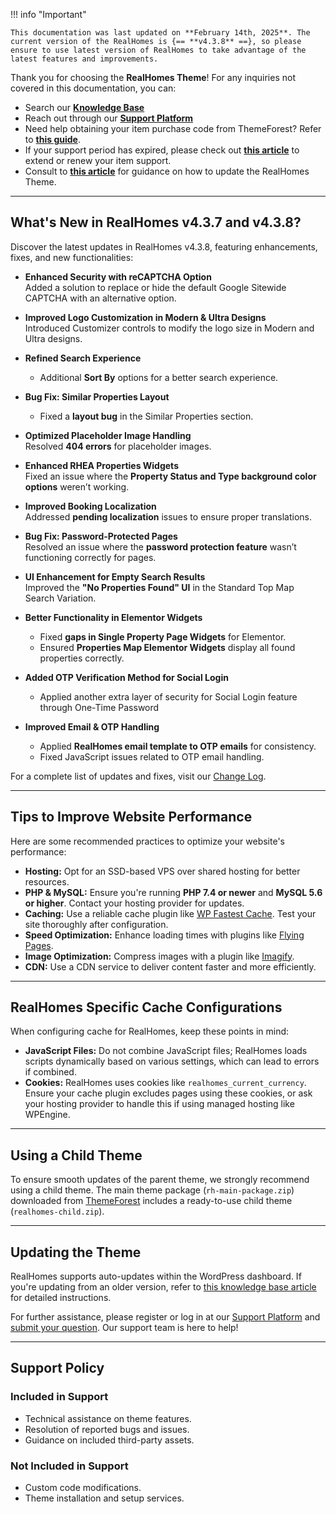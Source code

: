 !!! info "Important"

    This documentation was last updated on **February 14th, 2025**. The current version of the RealHomes is {== **v4.3.8** ==}, so please ensure to use latest version of RealHomes to take advantage of the latest features and improvements.

Thank you for choosing the **RealHomes Theme**! For any inquiries not covered in this documentation, you can:

- Search our [**Knowledge Base**](https://support.inspirythemes.com/)
- Reach out through our [**Support Platform**](https://support.inspirythemes.com/login-register/)
- Need help obtaining your item purchase code from ThemeForest? Refer to [**this guide**](https://support.inspirythemes.com/knowledgebase/how-to-get-themeforest-item-purchase-code/).
- If your support period has expired, please check out [**this article**](https://support.inspirythemes.com/knowledgebase/extend-renew-support/) to extend or renew your item support.
- Consult to [**this article**](https://support.inspirythemes.com/knowledgebase/how-to-update-realhomes-theme-to-the-latest-version/) for guidance on how to update the RealHomes Theme.

---

## What's New in RealHomes v4.3.7 and v4.3.8?

Discover the latest updates in RealHomes v4.3.8, featuring enhancements, fixes, and new functionalities:

- **Enhanced Security with reCAPTCHA Option**  
  Added a solution to replace or hide the default Google Sitewide CAPTCHA with an alternative option.

- **Improved Logo Customization in Modern & Ultra Designs**  
  Introduced Customizer controls to modify the logo size in Modern and Ultra designs.

- **Refined Search Experience**  
  - Additional **Sort By** options for a better search experience.
  
- **Bug Fix: Similar Properties Layout**
  - Fixed a **layout bug** in the Similar Properties section.

- **Optimized Placeholder Image Handling**  
  Resolved **404 errors** for placeholder images.

- **Enhanced RHEA Properties Widgets**  
  Fixed an issue where the **Property Status and Type background color options** weren’t working.

- **Improved Booking Localization**  
  Addressed **pending localization** issues to ensure proper translations.

- **Bug Fix: Password-Protected Pages**  
  Resolved an issue where the **password protection feature** wasn’t functioning correctly for pages.

- **UI Enhancement for Empty Search Results**  
  Improved the **"No Properties Found" UI** in the Standard Top Map Search Variation.

- **Better Functionality in Elementor Widgets**  
  - Fixed **gaps in Single Property Page Widgets** for Elementor.  
  - Ensured **Properties Map Elementor Widgets** display all found properties correctly.

- **Added OTP Verification Method for Social Login**
  - Applied another extra layer of security for Social Login feature through One-Time Password

- **Improved Email & OTP Handling**  
  - Applied **RealHomes email template to OTP emails** for consistency.  
  - Fixed JavaScript issues related to OTP email handling.

For a complete list of updates and fixes, visit our [Change Log](https://realhomes.io/changelog/).

---

## Tips to Improve Website Performance

Here are some recommended practices to optimize your website's performance:

- **Hosting:** Opt for an SSD-based VPS over shared hosting for better resources.
- **PHP & MySQL:** Ensure you're running **PHP 7.4 or newer** and **MySQL 5.6 or higher**. Contact your hosting provider for updates.
- **Caching:** Use a reliable cache plugin like [WP Fastest Cache](https://wordpress.org/plugins/wp-fastest-cache/). Test your site thoroughly after configuration.
- **Speed Optimization:** Enhance loading times with plugins like [Flying Pages](https://wordpress.org/plugins/flying-pages/).
- **Image Optimization:** Compress images with a plugin like [Imagify](https://wordpress.org/plugins/imagify/).
- **CDN:** Use a CDN service to deliver content faster and more efficiently.

---

## RealHomes Specific Cache Configurations

When configuring cache for RealHomes, keep these points in mind:

- **JavaScript Files:** Do not combine JavaScript files; RealHomes loads scripts dynamically based on various settings, which can lead to errors if combined.
- **Cookies:** RealHomes uses cookies like `realhomes_current_currency`. Ensure your cache plugin excludes pages using these cookies, or ask your hosting provider to handle this if using managed hosting like WPEngine.

---

## Using a Child Theme

To ensure smooth updates of the parent theme, we strongly recommend using a child theme. The main theme package (`rh-main-package.zip`) downloaded from [ThemeForest](https://themeforest.net/downloads) includes a ready-to-use child theme (`realhomes-child.zip`).

---

## Updating the Theme

RealHomes supports auto-updates within the WordPress dashboard. If you're updating from an older version, refer to [this knowledge base article](https://support.inspirythemes.com/knowledgebase/how-to-update-realhomes-theme-to-the-latest-version/) for detailed instructions.

For further assistance, please register or log in at our [Support Platform](https://support.inspirythemes.com/login-register/) and [submit your question](https://support.inspirythemes.com/ask-question/). Our support team is here to help!

---

## Support Policy

### **Included in Support**

- Technical assistance on theme features.
- Resolution of reported bugs and issues.
- Guidance on included third-party assets.

### **Not Included in Support**

- Custom code modifications.
- Theme installation and setup services.
